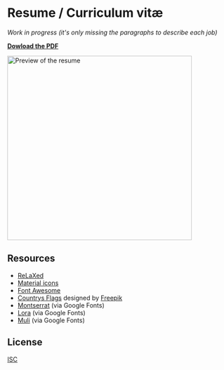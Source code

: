 # Resume / Curriculum vitæ

*Work in progress (it's only missing the paragraphs to describe each job)*

[**Dowload the PDF**](https://github.com/colderis/resume/raw/master/resume.pdf)

<img src="https://i.imgur.com/JnDyn38.jpg" alt="Preview of the resume" height="420" />

## Resources

* [ReLaXed](https://github.com/RelaxedJS/ReLaXed)
* [Material icons](https://material.io/tools/icons/)
* [Font Awesome](https://fontawesome.com/)
* [Countrys Flags](https://www.flaticon.com/packs/countrys-flags) designed by [Freepik](https://www.freepik.com/)
* [Montserrat](https://fonts.google.com/specimen/Montserrat) (via Google Fonts)
* [Lora](https://fonts.google.com/specimen/Lora) (via Google Fonts)
* [Muli](https://fonts.google.com/specimen/Muli) (via Google Fonts)

## License

[ISC](./LICENSE)
